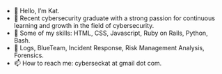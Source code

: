 - 👋 Hello, I’m Kat.
- 👀 Recent cybersecurity graduate with a strong passion for continuous learning and growth in the field of cybersecurity.
- 🌱 Some of my skills: HTML, CSS, Javascript, Ruby on Rails, Python, Bash.
- 💞️ Logs, BlueTeam, Incident Response, Risk Management Analysis, Forensics.
- 📫 How to reach me: cyberseckat at gmail dot com.

<!---
KatMarieDesigns/KatMarieDesigns is a ✨ special ✨ repository because its `README.md` (this file) appears on your GitHub profile.
You can click the Preview link to take a look at your changes.
--->
